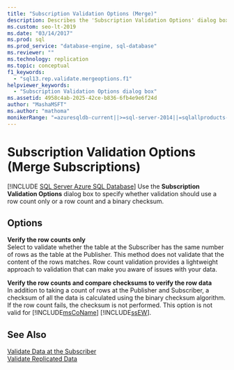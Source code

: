```yaml
---
title: "Subscription Validation Options (Merge)"
description: Describes the 'Subscription Validation Options' dialog box within SQL Server Management Studio (SSMS).
ms.custom: seo-lt-2019
ms.date: "03/14/2017"
ms.prod: sql
ms.prod_service: "database-engine, sql-database"
ms.reviewer: ""
ms.technology: replication
ms.topic: conceptual
f1_keywords: 
  - "sql13.rep.validate.mergeoptions.f1"
helpviewer_keywords: 
  - "Subscription Validation Options dialog box"
ms.assetid: 4958c4ab-2025-42ce-b836-6fb4e9e6f24d
author: "MashaMSFT"
ms.author: "mathoma"
monikerRange: "=azuresqldb-current||>=sql-server-2014||=sqlallproducts-allversions"
---
```

# Subscription Validation Options (Merge Subscriptions)
[!INCLUDE [SQL Server Azure SQL Database](../../includes/applies-to-version/sql-asdb.md)]
  Use the **Subscription Validation Options** dialog box to specify whether validation should use a row count only or a row count and a binary checksum.  
  
## Options  
 **Verify the row counts only**  
 Select to validate whether the table at the Subscriber has the same number of rows as the table at the Publisher. This method does not validate that the content of the rows matches. Row count validation provides a lightweight approach to validation that can make you aware of issues with your data.  
  
 **Verify the row counts and compare checksums to verify the row data**  
 In addition to taking a count of rows at the Publisher and Subscriber, a checksum of all the data is calculated using the binary checksum algorithm. If the row count fails, the checksum is not performed. This option is not valid for [!INCLUDE[msCoName](../../includes/msconame-md.md)] [!INCLUDE[ssEW](../../includes/ssew-md.md)].  
  
## See Also  
 [Validate Data at the Subscriber](../../relational-databases/replication/validate-data-at-the-subscriber.md)   
 [Validate Replicated Data](../../relational-databases/replication/validate-data-at-the-subscriber.md)  
  
  
